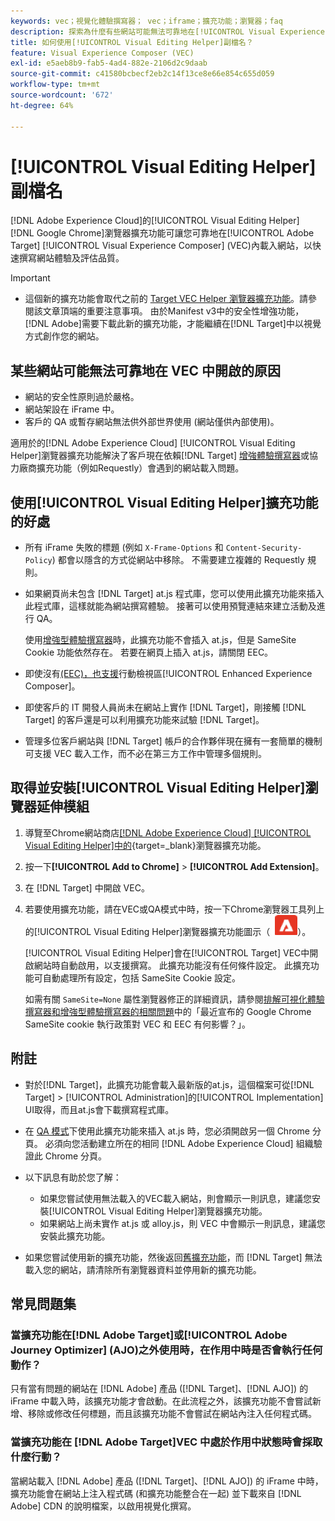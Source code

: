 ```yaml
---
keywords: vec；視覺化體驗撰寫器； vec；iframe；擴充功能；瀏覽器；faq
description: 探索為什麼有些網站可能無法可靠地在[!UICONTROL Visual Experience Composer] (VEC)中開啟。 [!UICONTROL Visual Editing Helper]瀏覽器擴充功能可讓您可靠地在VEC內載入網站。
title: 如何使用[!UICONTROL Visual Editing Helper]副檔名？
feature: Visual Experience Composer (VEC)
exl-id: e5aeb8b9-fab5-4ad4-882e-2106d2c9daab
source-git-commit: c41580bcbecf2eb2c14f13ce8e66e854c655d059
workflow-type: tm+mt
source-wordcount: '672'
ht-degree: 64%

---
```


# [!UICONTROL Visual Editing Helper]副檔名

[!DNL Adobe Experience Cloud]的[!UICONTROL Visual Editing Helper] [!DNL Google Chrome]瀏覽器擴充功能可讓您可靠地在[!UICONTROL Adobe Target] [!UICONTROL Visual Experience Composer] (VEC)內載入網站，以快速撰寫網站體驗及評估品質。

>[!IMPORTANT]
>
>* 這個新的擴充功能會取代之前的 [Target VEC Helper 瀏覽器擴充功能](/help/main/c-experiences/c-visual-experience-composer/r-troubleshoot-composer/vec-helper-browser-extension.md)。請參閱該文章頂端的重要注意事項。 由於Manifest v3中的安全性增強功能，[!DNL Adobe]需要下載此新的擴充功能，才能繼續在[!DNL Target]中以視覺方式創作您的網站。

## 某些網站可能無法可靠地在 VEC 中開啟的原因

* 網站的安全性原則過於嚴格。
* 網站架設在 iFrame 中。
* 客戶的 QA 或暫存網站無法供外部世界使用 (網站僅供內部使用)。

適用於的[!DNL Adobe Experience Cloud] [!UICONTROL Visual Editing Helper]瀏覽器擴充功能解決了客戶現在依賴[!DNL Target] [增強體驗撰寫器](/help/main/administrating-target/visual-experience-composer-set-up.md#eec)或協力廠商擴充功能（例如Requestly）會遇到的網站載入問題。

## 使用[!UICONTROL Visual Editing Helper]擴充功能的好處

* 所有 iFrame 失敗的標題 (例如 `X-Frame-Options` 和 `Content-Security-Policy`) 都會以隱含的方式從網站中移除。 不需要建立複雜的 Requestly 規則。
* 如果網頁尚未包含 [!DNL Target] at.js 程式庫，您可以使用此擴充功能來插入此程式庫，這樣就能為網站撰寫體驗。 接著可以使用預覽連結來建立活動及進行 QA。

  使用[增強型體驗撰寫器](/help/main/administrating-target/visual-experience-composer-set-up.md#eec)時，此擴充功能不會插入 at.js，但是 SameSite Cookie 功能依然存在。 若要在網頁上插入 at.js，請關閉 EEC。

* 即使沒有[&#x200B; (EEC)，也支援](/help/main/c-experiences/c-visual-experience-composer/mobile-viewports.md)行動檢視區[!UICONTROL Enhanced Experience Composer]。
* 即使客戶的 IT 開發人員尚未在網站上實作 [!DNL Target]，剛接觸 [!DNL Target] 的客戶還是可以利用擴充功能來試驗 [!DNL Target]。
* 管理多位客戶網站與 [!DNL Target] 帳戶的合作夥伴現在擁有一套簡單的機制可支援 VEC 載入工作，而不必在第三方工作中管理多個規則。

## 取得並安裝[!UICONTROL Visual Editing Helper]瀏覽器延伸模組

1. 導覽至Chrome網站商店[[!DNL Adobe Experience Cloud] [!UICONTROL Visual Editing Helper]中的](https://chrome.google.com/webstore/detail/adobe-experience-cloud-vi/kgmjjkfjacffaebgpkpcllakjifppnca){target=_blank}瀏覽器擴充功能。
1. 按一下&#x200B;**[!UICONTROL Add to Chrome]** > **[!UICONTROL Add Extension]**。
1. 在 [!DNL Target] 中開啟 VEC。
1. 若要使用擴充功能，請在VEC或QA模式中時，按一下Chrome瀏覽器工具列上的[!UICONTROL Visual Editing Helper]瀏覽器擴充功能圖示（ ![Visual Editing擴充功能圖示](/help/main/c-experiences/c-visual-experience-composer/r-troubleshoot-composer/assets/visual-editing-helper.png)）。

   [!UICONTROL Visual Editing Helper]會在[!UICONTROL Target] VEC中開啟網站時自動啟用，以支援撰寫。 此擴充功能沒有任何條件設定。 此擴充功能可自動處理所有設定，包括 SameSite Cookie 設定。

   如需有關 `SameSite=None` 屬性瀏覽器修正的詳細資訊，請參閱[排解可視化體驗撰寫器和增強型體驗撰寫器的相關問題](/help/main/c-experiences/c-visual-experience-composer/r-troubleshoot-composer/issues-related-to-the-visual-experience-composer-vec-and-enhanced-experience-composer-eec.md)中的「最近宣布的 Google Chrome SameSite cookie 執行政策對 VEC 和 EEC 有何影響？」。

## 附註

* 對於[!DNL Target]，此擴充功能會載入最新版的at.js，這個檔案可從[!DNL Target] > [!UICONTROL Administration]的[!UICONTROL Implementation] UI取得，而且at.js會下載撰寫程式庫。
* 在 [QA 模式](/help/main/c-activities/c-activity-qa/activity-qa.md)下使用此擴充功能來插入 at.js 時，您必須開啟另一個 Chrome 分頁。 必須向您活動建立所在的相同 [!DNL Adobe Experience Cloud] 組織驗證此 Chrome 分頁。
* 以下訊息有助於您了解：

   * 如果您嘗試使用無法載入的VEC載入網站，則會顯示一則訊息，建議您安裝[!UICONTROL Visual Editing Helper]瀏覽器擴充功能。
   * 如果網站上尚未實作 at.js 或 alloy.js，則 VEC 中會顯示一則訊息，建議您安裝此擴充功能。
* 如果您嘗試使用新的擴充功能，然後返回[舊擴充功能](/help/main/c-experiences/c-visual-experience-composer/r-troubleshoot-composer/vec-helper-browser-extension.md)，而 [!DNL Target] 無法載入您的網站，請清除所有瀏覽器資料並停用新的擴充功能。

## 常見問題集

### 當擴充功能在[!DNL Adobe Target]或[!UICONTROL Adobe Journey Optimizer] (AJO)之外使用時，在作用中時是否會執行任何動作？

只有當有問題的網站在 [!DNL Adobe] 產品 ([!DNL Target]、[!DNL AJO]) 的 iFrame 中載入時，該擴充功能才會啟動。在此流程之外，該擴充功能不會嘗試新增、移除或修改任何標題，而且該擴充功能不會嘗試在網站內注入任何程式碼。

### 當擴充功能在 [!DNL Adobe Target]VEC 中處於作用中狀態時會採取什麼行動？

當網站載入 [!DNL Adobe] 產品 ([!DNL Target]、[!DNL AJO]) 的 iFrame 中時，擴充功能會在網站上注入程式碼 (和擴充功能整合在一起) 並下載來自 [!DNL Adobe] CDN 的說明檔案，以啟用視覺化撰寫。

